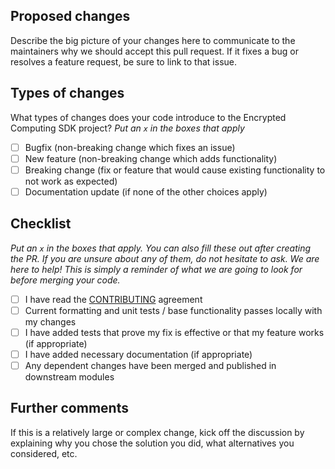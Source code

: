 ## Proposed changes

Describe the big picture of your changes here to communicate to the maintainers
why we should accept this pull request. If it fixes a bug or resolves a feature
request, be sure to link to that issue.

## Types of changes

What types of changes does your code introduce to the Encrypted Computing SDK project?
_Put an `x` in the boxes that apply_

- [ ] Bugfix (non-breaking change which fixes an issue)
- [ ] New feature (non-breaking change which adds functionality)
- [ ] Breaking change (fix or feature that would cause existing functionality to not work as expected)
- [ ] Documentation update (if none of the other choices apply)

## Checklist

_Put an `x` in the boxes that apply. You can also fill these out after creating
the PR. If you are unsure about any of them, do not hesitate to ask. We are
here to help! This is simply a reminder of what we are going to look for before
merging your code._

- [ ] I have read the [CONTRIBUTING](https://github.com/IntelLabs/encrypted-computing-sdk/blob/main/CONTRIBUTING.md) agreement
- [ ] Current formatting and unit tests / base functionality passes locally with my changes
- [ ] I have added tests that prove my fix is effective or that my feature works (if appropriate)
- [ ] I have added necessary documentation (if appropriate)
- [ ] Any dependent changes have been merged and published in downstream modules

## Further comments

If this is a relatively large or complex change, kick off the discussion by
explaining why you chose the solution you did, what alternatives you
considered, etc.
